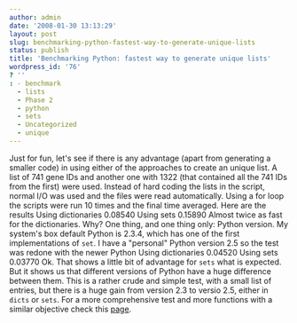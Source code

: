```yaml
---
author: admin
date: '2008-01-30 13:13:29'
layout: post
slug: benchmarking-python-fastest-way-to-generate-unique-lists
status: publish
title: 'Benchmarking Python: fastest way to generate unique lists'
wordpress_id: '76'
? ''
: - benchmark
  - lists
  - Phase 2
  - python
  - sets
  - Uncategorized
  - unique
---
```


Just for fun, let's see if there is any advantage (apart from generating
a smaller code) in using either of the approaches to create an unique
list. A list of 741 gene IDs and another one with 1322 (that contained
all the 741 IDs from the first) were used. Instead of hard coding the
lists in the script, normal I/O was used and the files were read
automatically. Using a for loop the scripts were run 10 times and the
final time averaged. Here are the results Using dictionaries 0.08540
Using sets 0.15890 Almost twice as fast for the dictionaries. Why? One
thing, and one thing only: Python version. My system's box default
Python is 2.3.4, which has one of the first implementations of `set`. I
have a "personal" Python version 2.5 so the test was redone with the
newer Python Using dictionaries 0.04520 Using sets 0.03770 Ok. That
shows a little bit of advantage for `sets` what is expected. But it
shows us that different versions of Python have a huge difference
between them. This is a rather crude and simple test, with a small list
of entries, but there is a huge gain from version 2.3 to versio 2.5,
either in `dicts` or `sets`. For a more comprehensive test and more
functions with a similar objective check this
[page](http://www.peterbe.com/plog/uniqifiers-benchmark).
